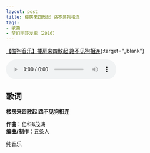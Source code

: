 ```yaml
---
layout: post
title: 楼房来四散起 路不见狗相连
tags:
- 歌曲
- 梦幻丽莎发廊（2016）
---
```


[【酷狗音乐】楼房来四散起 路不见狗相连](https://www.kugou.com/song/eiuqd82.html#hash=578E585E2BD9F236C441F46907888C03&album_id=26633668){:target="_blank"}

<audio controls autoplay loop  src="https://onedrive.gimhoy.com/1drv/aHR0cHM6Ly8xZHJ2Lm1zL3UvcyFBbXVjeFU4NF9vc3NoQ2NHMjhBNEJteDc5N2VI.flac">
您的浏览器不支持 audio 标签。
</audio>

## 歌词

**楼房来四散起 路不见狗相连**

**作曲**：仁科&茂涛  
**编曲/制作**：五条人

纯音乐